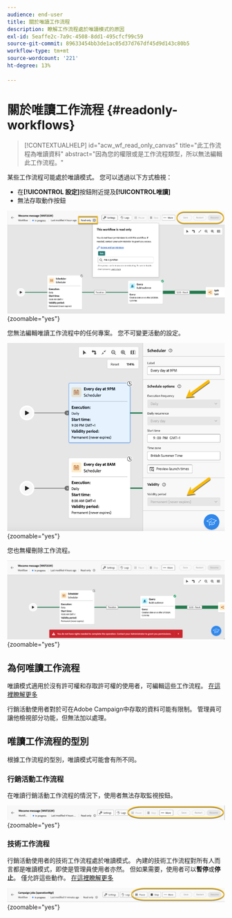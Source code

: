 ```yaml
---
audience: end-user
title: 關於唯讀工作流程
description: 瞭解工作流程處於唯讀模式的原因
exl-id: 5eaffe2c-7a9c-4508-8dd1-495cfcf99c59
source-git-commit: 89633454bb3de1ac05d37d767df45d9d143c80b5
workflow-type: tm+mt
source-wordcount: '221'
ht-degree: 13%

---
```


# 關於唯讀工作流程 {#readonly-workflows}

>[!CONTEXTUALHELP]
>id="acw_wf_read_only_canvas"
>title="此工作流程為唯讀資料"
>abstract="因為您的權限或是工作流程類型，所以無法編輯此工作流程。"

某些工作流程可能處於唯讀模式。 您可以透過以下方式檢視：

- 在&#x200B;**[!UICONTROL 設定]**&#x200B;按鈕附近提及&#x200B;**[!UICONTROL **&#x200B;唯讀&#x200B;**]**
- 無法存取動作按鈕

![](assets/readonly-workflow.png){zoomable="yes"}

您無法編輯唯讀工作流程中的任何專案。 您不可變更活動的設定。


![](assets/scheduler-readonly.png){zoomable="yes"}


您也無權刪除工作流程。

![](assets/readonly-rights.png){zoomable="yes"}

## 為何唯讀工作流程

唯讀模式適用於沒有許可權和存取許可權的使用者，可編輯這些工作流程。 [在這裡瞭解更多](../get-started/permissions.md)

行銷活動使用者對於可在Adobe Campaign中存取的資料可能有限制。 管理員可讓他檢視部分功能，但無法加以處理。

## 唯讀工作流程的型別

根據工作流程的型別，唯讀模式可能會有所不同。

### 行銷活動工作流程

在唯讀行銷活動工作流程的情況下，使用者無法存取監視按鈕。

![](assets/readonly-campaign-workflow.png){zoomable="yes"}

### 技術工作流程

行銷活動使用者的技術工作流程處於唯讀模式。
內建的技術工作流程對所有人而言都是唯讀模式，即使是管理員使用者亦然。 但如果需要，使用者可以**暫停**&#x200B;或&#x200B;**停止**。 僅允許這些動作。 [在這裡瞭解更多](https://experienceleague.adobe.com/en/docs/campaign/automation/workflows/introduction/wf-type/technical-workflows)

![](assets/readonly-technical-workflow.png){zoomable="yes"}
